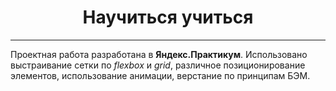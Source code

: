 <h1 align="center">Научиться учиться</h1>

------

Проектная работа разработана в **Яндекс.Практикум**. Использовано выстраивание сетки по _flexbox_ и _grid_, различное позиционирование элементов, использование анимации, верстание по принципам БЭМ.